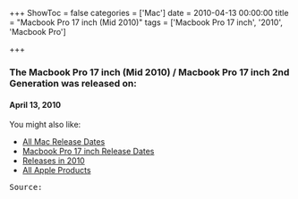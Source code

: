 +++
ShowToc = false
categories = ['Mac']
date = 2010-04-13 00:00:00
title = "Macbook Pro 17 inch (Mid 2010)"
tags = ['Macbook Pro 17 inch', '2010', 'Macbook Pro']

+++

### The Macbook Pro 17 inch (Mid 2010) / Macbook Pro 17 inch 2nd Generation was released on: 
#### April 13, 2010


<!--more-->


    
You might also like:

- [All Mac Release Dates](https://AppleReleaseDate.com/categories/mac/)
- [Macbook Pro 17 inch Release Dates](https://AppleReleaseDate.com/tags/macbook-pro-17-inch/)
- [Releases in 2010](https://AppleReleaseDate.com/tags/2010/)
- [All Apple Products](https://AppleReleaseDate.com/categories/)



<kbd> Source: </kbd>

